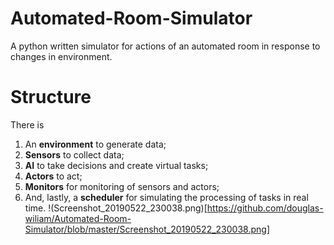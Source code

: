 # Automated-Room-Simulator
A python written simulator for actions of an automated room in response to changes in environment.

# Structure
There is 
1. An **environment** to generate data;
2. **Sensors** to collect data;
3. **AI** to take decisions and create virtual tasks;
4. **Actors** to act; 
5. **Monitors** for monitoring of sensors and actors;
6. And, lastly, a **scheduler** for simulating the processing of tasks in real time.
!(Screenshot_20190522_230038.png)[https://github.com/douglas-wiliam/Automated-Room-Simulator/blob/master/Screenshot_20190522_230038.png]

